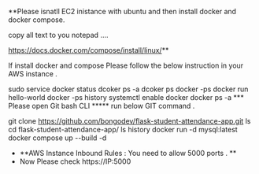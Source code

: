 **Please isnatll EC2 inistance with ubuntu and then install docker and docker compose.

copy all text to you notepad ....

https://docs.docker.com/compose/install/linux/**

If install docker and compose Please follow the below instruction in your AWS instance .

sudo service docker status
dcoker ps -a
dcoker ps
docker -ps
docker run hello-world
docker -ps
history
systemctl enable docker
docker ps -a
*** Please open Git bash CLI *****
run below GIT command .

git clone https://github.com/bongodev/flask-student-attendance-app.git
ls
cd flask-student-attendance-app/
ls
history
docker run -d mysql:latest
docker compose up --build -d

* **AWS Instance Inbound Rules : You need to allow 5000 ports .
**
* Now Please check https://IP:5000

